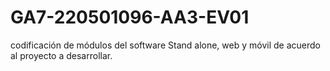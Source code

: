 # GA7-220501096-AA3-EV01
codificación de módulos del software Stand alone, web y móvil de acuerdo al proyecto a desarrollar.
